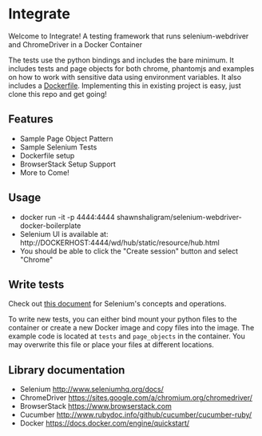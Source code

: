 # Integrate
Welcome to Integrate! A testing framework that runs selenium-webdriver and ChromeDriver in a Docker Container

The tests use the python bindings and includes the bare minimum. It includes tests and page objects for both chrome, phantomjs and examples on how to work with sensitive data using environment variables. It also includes a [Dockerfile](https://github.com/shawnshaligram/selenium-python-docker-boilerplate/blob/master/Dockerfile). Implementing this in existing project is easy, just clone this repo and get going!

## Features
 - Sample Page Object Pattern 
 - Sample Selenium Tests 
 - Dockerfile setup
 - BrowserStack Setup Support
 - More to Come! 

## Usage

- docker run -it -p 4444:4444 shawnshaligram/selenium-webdriver-docker-boilerplate
- Selenium UI is available at: http://DOCKERHOST:4444/wd/hub/static/resource/hub.html
- You should be able to click the "Create session" button and select "Chrome"

## Write tests

Check out [this document](http://www.seleniumhq.org/docs/) for Selenium's concepts and operations.

To write new tests, you can either bind mount your python files to the container or create a new Docker image and copy files into the image.
The example code is located at `tests` and `page_objects` in the container. You may overwrite this file or place your files at different locations.

## Library documentation

- Selenium http://www.seleniumhq.org/docs/
- ChromeDriver https://sites.google.com/a/chromium.org/chromedriver/
- BrowserStack https://www.browserstack.com
- Cucumber http://www.rubydoc.info/github/cucumber/cucumber-ruby/
- Docker https://docs.docker.com/engine/quickstart/
